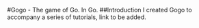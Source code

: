 #Gogo - The game of Go. In Go.
##Introduction
I created Gogo to accompany a series of tutorials, link to be added.
